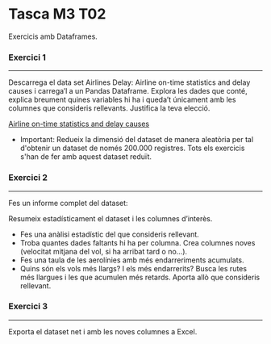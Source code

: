 # Tasca M3 T02

Exercicis amb Dataframes.

### Exercici 1
***
Descarrega el data set Airlines Delay: Airline on-time statistics and delay causes i carrega’l a un Pandas Dataframe. Explora les dades que conté, explica breument quines variables hi ha i queda’t únicament amb les columnes que consideris rellevants. Justifica la teva elecció.

[Airline on-time statistics and delay causes](https://www.kaggle.com/datasets/giovamata/airlinedelaycauses)
- Important: Redueix la dimensió del dataset de manera aleatòria per tal d'obtenir un dataset de només 200.000 registres. Tots els exercicis s'han de fer amb aquest dataset reduït.

### Exercici 2
***
Fes un informe complet del dataset:

Resumeix estadísticament el dataset i les columnes d’interès. 
- Fes una anàlisi estadístic del que consideris rellevant.
- Troba quantes dades faltants hi ha per columna. Crea columnes noves (velocitat mitjana del vol, si ha arribat tard o no...).
- Fes una taula de les aerolínies amb més endarreriments acumulats.
- Quins són els vols més llargs? I els més endarrerits? Busca les rutes més llargues i les que acumulen més retards. Aporta allò que consideris rellevant.

### Exercici 3
***
Exporta el dataset net i amb les noves columnes a Excel.

